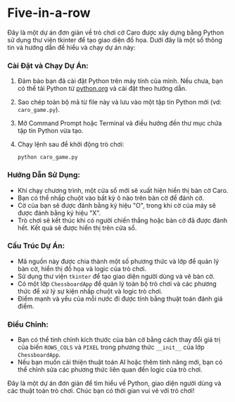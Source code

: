 # Five-in-a-row
Đây là một dự án đơn giản về trò chơi cờ Caro được xây dựng bằng Python sử dụng thư viện tkinter để tạo giao diện đồ họa. Dưới đây là một số thông tin và hướng dẫn để hiểu và chạy dự án này:

### Cài Đặt và Chạy Dự Án:
1. Đảm bảo bạn đã cài đặt Python trên máy tính của mình. Nếu chưa, bạn có thể tải Python từ [python.org](https://www.python.org/) và cài đặt theo hướng dẫn.
2. Sao chép toàn bộ mã từ file này và lưu vào một tập tin Python mới (vd: `caro_game.py`).
3. Mở Command Prompt hoặc Terminal và điều hướng đến thư mục chứa tập tin Python vừa tạo.
4. Chạy lệnh sau để khởi động trò chơi:

    ```
    python caro_game.py
    ```

### Hướng Dẫn Sử Dụng:
- Khi chạy chương trình, một cửa sổ mới sẽ xuất hiện hiển thị bàn cờ Caro.
- Bạn có thể nhấp chuột vào bất kỳ ô nào trên bàn cờ để đánh cờ.
- Cờ của bạn sẽ được đánh bằng ký hiệu "O", trong khi cờ của máy sẽ được đánh bằng ký hiệu "X".
- Trò chơi sẽ kết thúc khi có người chiến thắng hoặc bàn cờ đã được đánh hết. Kết quả sẽ được hiển thị trên cửa sổ.

### Cấu Trúc Dự Án:
- Mã nguồn này được chia thành một số phương thức và lớp để quản lý bàn cờ, hiển thị đồ họa và logic của trò chơi.
- Sử dụng thư viện `tkinter` để tạo giao diện người dùng và vẽ bàn cờ.
- Có một lớp `ChessboardApp` để quản lý toàn bộ trò chơi và các phương thức để xử lý sự kiện nhấp chuột và logic trò chơi.
- Điểm mạnh và yếu của mỗi nước đi được tính bằng thuật toán đánh giá điểm.

### Điều Chỉnh:
- Bạn có thể tinh chỉnh kích thước của bàn cờ bằng cách thay đổi giá trị của biến `ROWS_COLS` và `PIXEL` trong phương thức `__init__` của lớp `ChessboardApp`.
- Nếu bạn muốn cải thiện thuật toán AI hoặc thêm tính năng mới, bạn có thể chỉnh sửa các phương thức liên quan đến logic của trò chơi.

Đây là một dự án đơn giản để tìm hiểu về Python, giao diện người dùng và các thuật toán trò chơi. Chúc bạn có thời gian vui vẻ với trò chơi!
